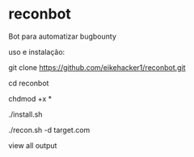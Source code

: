 # reconbot
Bot para automatizar bugbounty 

uso e instalação:

git clone https://github.com/eikehacker1/reconbot.git 

cd reconbot 

chdmod +x *

./install.sh 

./recon.sh -d target.com 

view all output
